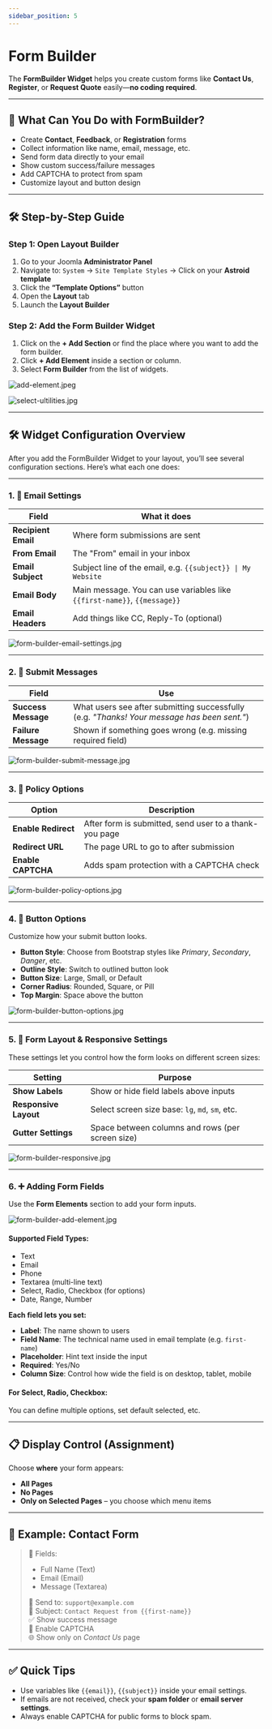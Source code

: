 ```yaml
---
sidebar_position: 5
---
```


# Form Builder

The **FormBuilder Widget** helps you create custom forms like **Contact Us**, **Register**, or **Request Quote** easily—**no coding required**.

---

## 📌 What Can You Do with FormBuilder?

- Create **Contact**, **Feedback**, or **Registration** forms
- Collect information like name, email, message, etc.
- Send form data directly to your email
- Show custom success/failure messages
- Add CAPTCHA to protect from spam
- Customize layout and button design

---

## 🛠️ Step-by-Step Guide

### Step 1: Open Layout Builder
1. Go to your Joomla **Administrator Panel**
2. Navigate to: `System` → `Site Template Styles` → Click on your **Astroid template**
3. Click the **“Template Options”** button
4. Open the **Layout** tab
5. Launch the **Layout Builder**

### Step 2: Add the Form Builder Widget
1. Click on the **+ Add Section** or find the place where you want to add the form builder.
2. Click **+ Add Element** inside a section or column.
3. Select **Form Builder** from the list of widgets.

![add-element.jpeg](../../static/img/widgets/add-element.jpeg)

![select-ultilities.jpg](../../static/img/widgets/select-ultilities.jpg)

---

## 🛠️ Widget Configuration Overview

After you add the FormBuilder Widget to your layout, you’ll see several configuration sections. Here’s what each one does:

---

### 1. 📨 Email Settings

| Field | What it does |
|-------|--------------|
| **Recipient Email** | Where form submissions are sent |
| **From Email** | The "From" email in your inbox |
| **Email Subject** | Subject line of the email, e.g. `{{subject}} \| My Website` |
| **Email Body** | Main message. You can use variables like `{{first-name}}`, `{{message}}` |
| **Email Headers** | Add things like CC, Reply-To (optional) |

![form-builder-email-settings.jpg](../../static/img/widgets/form-builder-email-settings.jpg)

---

### 2. 💬 Submit Messages

| Field | Use |
|-------|-----|
| **Success Message** | What users see after submitting successfully (e.g. *"Thanks! Your message has been sent."*) |
| **Failure Message** | Shown if something goes wrong (e.g. missing required field) |

![form-builder-submit-message.jpg](../../static/img/widgets/form-builder-submit-message.jpg)

---

### 3. 🔐 Policy Options

| Option | Description |
|--------|-------------|
| **Enable Redirect** | After form is submitted, send user to a thank-you page |
| **Redirect URL** | The page URL to go to after submission |
| **Enable CAPTCHA** | Adds spam protection with a CAPTCHA check |

![form-builder-policy-options.jpg](../../static/img/widgets/form-builder-policy-options.jpg)

---

### 4. 🎨 Button Options

Customize how your submit button looks.

- **Button Style**: Choose from Bootstrap styles like *Primary*, *Secondary*, *Danger*, etc.
- **Outline Style**: Switch to outlined button look
- **Button Size**: Large, Small, or Default
- **Corner Radius**: Rounded, Square, or Pill
- **Top Margin**: Space above the button

![form-builder-button-options.jpg](../../static/img/widgets/form-builder-button-options.jpg)

---

### 5. 🧱 Form Layout & Responsive Settings

These settings let you control how the form looks on different screen sizes:

| Setting | Purpose |
|---------|---------|
| **Show Labels** | Show or hide field labels above inputs |
| **Responsive Layout** | Select screen size base: `lg`, `md`, `sm`, etc. |
| **Gutter Settings** | Space between columns and rows (per screen size)

![form-builder-responsive.jpg](../../static/img/widgets/form-builder-responsive.jpg)

---

### 6. ➕ Adding Form Fields

Use the **Form Elements** section to add your form inputs.

![form-builder-add-element.jpg](../../static/img/widgets/form-builder-add-element.jpg)

#### Supported Field Types:
- Text
- Email
- Phone
- Textarea (multi-line text)
- Select, Radio, Checkbox (for options)
- Date, Range, Number

**Each field lets you set:**
- **Label**: The name shown to users
- **Field Name**: The technical name used in email template (e.g. `first-name`)
- **Placeholder**: Hint text inside the input
- **Required**: Yes/No
- **Column Size**: Control how wide the field is on desktop, tablet, mobile

#### For Select, Radio, Checkbox:
You can define multiple options, set default selected, etc.

---

## 📋 Display Control (Assignment)

Choose **where** your form appears:

- **All Pages**
- **No Pages**
- **Only on Selected Pages** – you choose which menu items

---

## 🧪 Example: Contact Form

> 👤 Fields:
> - Full Name (Text)
> - Email (Email)
> - Message (Textarea)
>
> 📩 Send to: `support@example.com`  
> 🧾 Subject: `Contact Request from {{first-name}}`  
> ✅ Show success message  
> 🔐 Enable CAPTCHA  
> 🌐 Show only on *Contact Us* page

---

## ✅ Quick Tips

- Use variables like `{{email}}`, `{{subject}}` inside your email settings.
- If emails are not received, check your **spam folder** or **email server settings**.
- Always enable CAPTCHA for public forms to block spam.